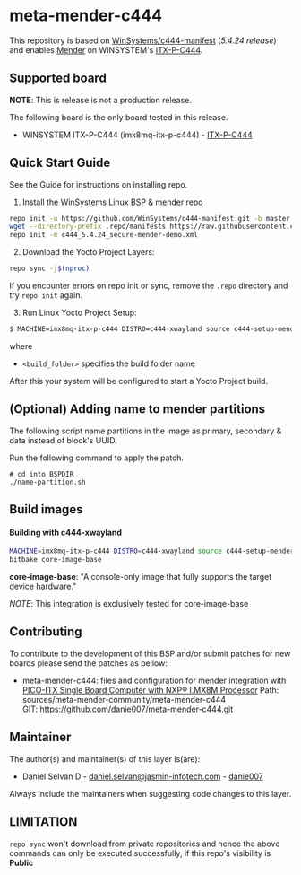 <!-- File: README.md
     Author: Daniel Selvan, Jasmin Infotech
-->

# meta-mender-c444

This repository is based on [WinSystems/c444-manifest](https://github.com/WinSystems/c444-manifest/tree/master) (_5.4.24 release_) and enables [Mender](https://mender.io/) on WINSYSTEM's [ITX-P-C444](https://www.winsystems.com/product/itx-p-c444/).

## Supported board

**NOTE**: This is release is not a production release.

The following board is the only board tested in this release.

- WINSYSTEM ITX-P-C444 (imx8mq-itx-p-c444) - [ITX-P-C444](https://www.winsystems.com/product/itx-p-c444/)

## Quick Start Guide

See the Guide for instructions on installing repo.

1. Install the WinSystems Linux BSP & mender repo

```bash
repo init -u https://github.com/WinSystems/c444-manifest.git -b master -m itx-p-c444_5.4.24.xml
wget --directory-prefix .repo/manifests https://raw.githubusercontent.com/danie007/meta-mender-c444/zeus/meta-mender-c444/scripts/c444_5.4.24_secure-mender-demo.xml
repo init -m c444_5.4.24_secure-mender-demo.xml
```

2. Download the Yocto Project Layers:

```bash
repo sync -j$(nproc)
```

If you encounter errors on repo init or sync, remove the `.repo` directory and try `repo init` again.

3. Run Linux Yocto Project Setup:

```bash
$ MACHINE=imx8mq-itx-p-c444 DISTRO=c444-xwayland source c444-setup-mender.sh -b <build_folder>
```

where

- `<build_folder>` specifies the build folder name

After this your system will be configured to start a Yocto Project build.

## (Optional) Adding name to mender partitions

The following script name partitions in the image as primary, secondary & data instead of block's UUID.

Run the following command to apply the patch.

```shell
# cd into BSPDIR
./name-partition.sh
```

## Build images

#### Building with c444-xwayland

```bash
MACHINE=imx8mq-itx-p-c444 DISTRO=c444-xwayland source c444-setup-mender.sh -b build
bitbake core-image-base
```

**core-image-base**: "A console-only image that fully supports the target device hardware."

_NOTE_: This integration is exclusively tested for core-image-base

## Contributing

To contribute to the development of this BSP and/or submit patches for new boards please send the patches as bellow:

- meta-mender-c444: files and configuration for mender integration with [PICO-ITX Single Board Computer with NXP® I.MX8M Processor](https://www.winsystems.com/product/itx-p-c444/)
  Path: sources/meta-mender-community/meta-mender-c444  
  GIT: https://github.com/danie007/meta-mender-c444.git

## Maintainer

The author(s) and maintainer(s) of this layer is(are):

- Daniel Selvan D - <daniel.selvan@jasmin-infotech.com> - [danie007](https://github.com/danie007)

Always include the maintainers when suggesting code changes to this layer.

## LIMITATION

`repo sync` won't download from private repositories and hence the above commands can only be executed successfully, if this repo's visibility is **Public**
